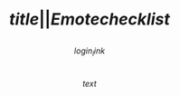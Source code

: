 # $$title||Emote checklist$$

<style>
* {box-sizing: border-box;}
p {max-width: 80em; padding: 0.25em;}
figure {
	display: inline-block;
	margin: 0; padding: 0;
}
figcaption
{
	text-align: center;
	/* There's a bit of a gap above the caption, which seems wrong.
	Move that gap to the bottom instead. */
	margin-top: -0.25em;
	margin-bottom: 0.25em;
	overflow-x: clip;
	text-wrap: nowrap;
	max-width: 116px; /* same as the images */
	text-overflow: ellipsis;
}
/* TODO: Hover over the figcaption to see it in full. You still get the title text on the image, at least. */
img {
	filter: saturate(0);
	border: 2px solid transparent;
	/* Some of the HypeUnicorn emotes aren't full size, so force them to 112x112 */
	width: 116px; height: 116px; /* == 112 plus two borders */
}
#showall:checked ~ figure img {filter: saturate(1);}
@media (max-width: 760px)
{
	img {
		border: 1px solid transparent;
		width: 58px; height: 58px;
	}
	figcaption {font-size: 50%;}
}
img:hover {filter: saturate(1);}
body.greyscale {filter: saturate(0);}
</style>

<style id=haveemotes>
img.have, $$emotes$$ {filter: saturate(1); border-color: green;}
</style>

$$login_link$$

$$text$$

